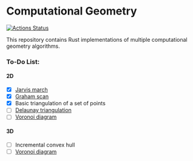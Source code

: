 # Computational Geometry

[![Actions Status](https://github.com/r-o-b-o-t-o/computational-geometry/workflows/Rust/badge.svg)](https://github.com/r-o-b-o-t-o/computational-geometry/actions)

This repository contains Rust implementations of multiple computational geometry algorithms.  

### To-Do List:

#### 2D
- [x] [Jarvis march](https://en.wikipedia.org/wiki/Gift_wrapping_algorithm)
- [x] [Graham scan](https://en.wikipedia.org/wiki/Graham_scan)
- [x] Basic triangulation of a set of points
- [ ] [Delaunay triangulation](https://en.wikipedia.org/wiki/Delaunay_triangulation)
- [ ] [Voronoi diagram](https://en.wikipedia.org/wiki/Voronoi_diagram)

#### 3D
- [ ] Incremental convex hull
- [ ] [Voronoi diagram](https://en.wikipedia.org/wiki/Voronoi_diagram)

